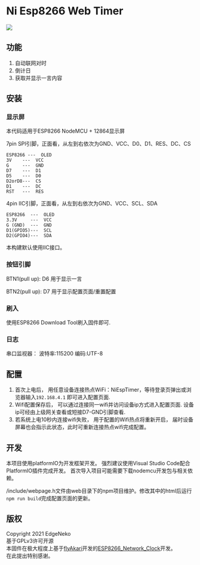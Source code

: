 # Ni Esp8266 Web Timer
[![](https://img.shields.io/github/workflow/status/hv0905/NiEsp8266WebTimer/Build?logo=github&style=flat-square)](https://github.com/hv0905/NiEsp8266WebTimer/actions)
## 功能

 1. 自动联网对时
 2. 倒计日
 3. 获取并显示一言内容

## 安装

### 显示屏

本代码适用于ESP8266 NodeMCU + 12864显示屏

7pin SPI引脚，正面看，从左到右依次为GND、VCC、D0、D1、RES、DC、CS

```
ESP8266 ---  OLED
3V    ---  VCC
G     ---  GND
D7    ---  D1
D5    ---  D0
D2orD8---  CS
D1    ---  DC
RST   ---  RES
```

4pin IIC引脚，正面看，从左到右依次为GND、VCC、SCL、SDA

```
ESP8266  ---  OLED
3.3V     ---  VCC
G (GND)  ---  GND
D1(GPIO5)---  SCL
D2(GPIO4)---  SDA
```

本构建默认使用IIC接口。

### 按钮引脚

BTN1(pull up): D6 用于显示一言

BTN2(pull up): D7 用于显示配置页面/重置配置

### 刷入

使用ESP8266 Download Tool刷入固件即可.

### 日志

串口监视器： 波特率:115200 编码:UTF-8

## 配置

1. 首次上电后， 用任意设备连接热点WiFi：NiEspTimer，等待登录页弹出或浏览器输入`192.168.4.1` 即可进入配置页面.
2. Wifi配置保存后， 可以通过连接同一wifi并访问设备ip方式进入配置页面. 设备ip可经由上级网关查看或短接D7-GND引脚查看.
3. 若系统上电10秒内连接wifi失败， 用于配置的Wifi热点将重新开启， 届时设备屏幕也会指示此状态，此时可重新连接热点wifi完成配置。

## 开发

本项目使用platformIO为开发框架开发。
强烈建议使用Visual Studio Code配合PlatformIO插件完成开发。
首次导入项目可能需要下载nodemcu开发包与相关依赖。

/include/webpage.h文件由web目录下的npm项目维护。修改其中的html后运行`npm run build`完成配置页面的更新。

## 版权
Copyright 2021 EdgeNeko  
基于GPLv3许可开源  
本固件在极大程度上基于[flyAkari](https://github.com/flyAkari)开发的[ESP8266_Network_Clock](https://github.com/flyAkari/ESP8266_Network_Clock)开发。  
在此提出特别感谢。  
